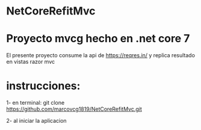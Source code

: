 # NetCoreRefitMvc

# Proyecto mvcg hecho en .net core 7 
El presente proyecto consume la api de https://reqres.in/ y replica resultado en vistas razor mvc

# instrucciones: 

1- en terminal: git clone https://github.com/marcovcg1819/NetCoreRefitMvc.git

2- al iniciar la aplicacion
